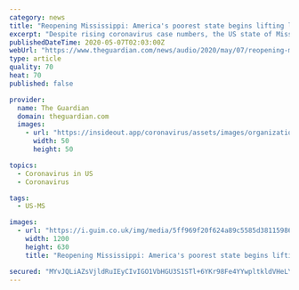 ```yaml
---
category: news
title: "Reopening Mississippi: America's poorest state begins lifting lockdown"
excerpt: "Despite rising coronavirus case numbers, the US state of Mississippi is moving out of lockdown and reopening parks, restaurants and other non-essential shops. Oliver Laughland went to the resort of Biloxi to see how residents were responding How to listen ..."
publishedDateTime: 2020-05-07T02:03:00Z
webUrl: "https://www.theguardian.com/news/audio/2020/may/07/reopening-mississippi-americas-poorest-state-begins-lifting-lockdown-podcast"
type: article
quality: 70
heat: 70
published: false

provider:
  name: The Guardian
  domain: theguardian.com
  images:
    - url: "https://insideout.app/coronavirus/assets/images/organizations/theguardian.com-50x50.jpg"
      width: 50
      height: 50

topics:
  - Coronavirus in US
  - Coronavirus

tags:
  - US-MS

images:
  - url: "https://i.guim.co.uk/img/media/5ff969f20f624a89c5585d3811598674ac134743/0_12_3500_2101/master/3500.jpg?width=1200&height=630&quality=85&auto=format&fit=crop&overlay-align=bottom%2Cleft&overlay-width=100p&overlay-base64=L2ltZy9zdGF0aWMvb3ZlcmxheXMvdGctZGVmYXVsdC5wbmc&enable=upscale&s=8db40c2326a057367fab4511be649ae1"
    width: 1200
    height: 630
    title: "Reopening Mississippi: America's poorest state begins lifting lockdown"

secured: "MYvJQLiAZsVjldRuIEyCIvIGO1VbHGU3S1STl+6YKr98Fe4YYwpltkldVHeLYj4BP9M3zOilOcWVuR3IrInxwZVWU4QuhuvtB5gu4lv/KjH4hJTKg6UYwjsDyaVtlZ+DIJG7WDtUOyic5SsW7A7OaDq9w1fK+bS3yiJ6BoXe5Q2m/QYQJiWigup6FZJhgaCYvmLnFD5C/R6ihRynort1gihSsWrdaWPs4v2r1TyMwnlXsHSTTHuRsv0eREzylaj4P/II/G9N2wH+Ucg5DvRpo2ZbEO6bPJ93xdQUwpjnlkJenl2stTCyhdI0X6c/URvJ;qiQK0fbAQHhAZHURRTw31g=="
---
```



